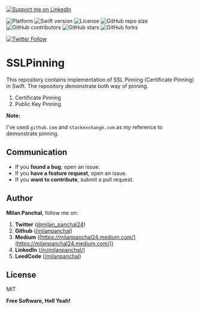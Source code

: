 <a href="https://www.linkedin.com/in/milanpanchal/">
    <img src="https://img.shields.io/badge/Support-Recommend%2FEndorse%20me%20on%20Linkedin-blue?style=for-the-badge&logo=linkedin" alt="Support me on LinkedIn" /></a>

![Platform](https://img.shields.io/badge/platform-ios-blue.svg?style=flat)
![Swift version](https://img.shields.io/badge/Swift-5-orange.svg?style=flat)
![License](https://img.shields.io/github/license/milanpanchal/SSLPinning)
![GitHub repo size](https://img.shields.io/github/repo-size/milanpanchal/SSLPinning)
![GitHub contributors](https://img.shields.io/github/contributors/milanpanchal/SSLPinning)
![GitHub stars](https://img.shields.io/github/stars/milanpanchal/SSLPinning?style=social)
![GitHub forks](https://img.shields.io/github/forks/milanpanchal/SSLPinning?style=social)

[![Twitter Follow](https://img.shields.io/twitter/follow/milan_panchal24?style=social)](http://twitter.com/milan_panchal24)

# SSLPinning

This repository contains implementation of SSL Pinning (Certificate Pinning) in Swift. The repository demonstrate both way of pinning.

1. Certificate Pinning
2. Public Key Pinning

**Note:**

I've used `github.com` and `stackexchange.com` as my reference to demonstrate pinning.

## Communication
<!--
- If you **need help**, use [Stack Overflow](http://stackoverflow.com/questions/tagged/tag-name). (Tag 'tag-name')
- If you'd like to **ask a general question**, use [Stack Overflow](http://stackoverflow.com/questions/tagged/tag-name).-->
- If you **found a bug**, open an issue.
- If you **have a feature request**, open an issue.
- If you **want to contribute**, submit a pull request.


## Author

**Milan Panchal**, follow me on:

1. **Twitter** ([@milan_panchal24](https://twitter.com/milan_panchal24))
2. **Github** ([/milanpanchal](https://github.com/milanpanchal/))
3. **Medium** ([https://milanpanchal24.medium.com/](https://milanpanchal24.medium.com/))
4. **LinkedIn** ([/in/milanpanchal/](https://www.linkedin.com/in/milanpanchal/))
5. **LeedCode** ([/milanpanchal](https://leetcode.com/milanpanchal/))


License
----

MIT

**Free Software, Hell Yeah!**
